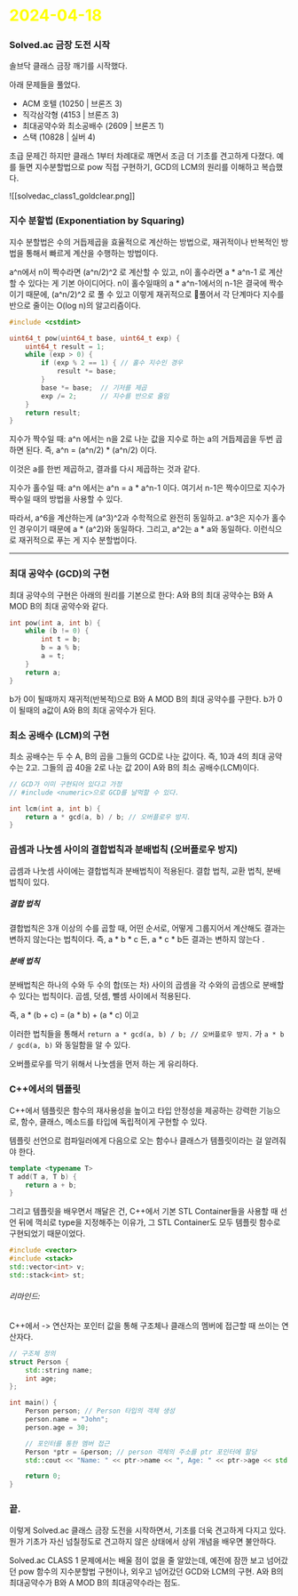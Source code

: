 # <span style="color:yellow">2024-04-18</span>

### Solved.ac 금장 도전 시작
솔브닥 클래스 금장 깨기를 시작했다.

아래 문제들을 풀었다.
- ACM 호텔 (10250 | 브론즈 3)
- 직각삼각형 (4153 | 브론즈 3)
- 최대공약수와 최소공배수 (2609 | 브론즈 1)
- 스택 (10828 | 실버 4)

초급 문제긴 하지만 클래스 1부터 차례대로 깨면서 조금 더 기초를 견고하게 다졌다.
예를 들면 지수분할법으로 pow 직접 구현하기, GCD의 LCM의 원리를 이해하고 복습했다.


![[solvedac_class1_goldclear.png]]

### 지수 분할법 (Exponentiation by Squaring)
지수 분할법은 수의 거듭제곱을 효율적으로 계산하는 방법으로, 재귀적이나 반복적인 방법을 통해서 빠르게 계산을 수행하는 방법이다.

a^n에서 n이 짝수라면 (a^n/2)^2 로 계산할 수 있고, n이 홀수라면 a * a^n-1 로 계산할 수 있다는 게 기본 아이디어다. n이 홀수일때의 a * a^n-1에서의 n-1은 결국에 짝수이기 때문에, (a^n/2)^2 로 풀 수 있고 이렇게 재귀적으로 풀어서 각 단계마다 지수를 반으로 줄이는 O(log n)의 알고리즘이다.

```cpp
#include <cstdint>

uint64_t pow(uint64_t base, uint64_t exp) {
    uint64_t result = 1;
    while (exp > 0) {
        if (exp % 2 == 1) { // 홀수 지수인 경우
            result *= base;
        }
        base *= base;  // 기저를 제곱
        exp /= 2;      // 지수를 반으로 줄임
    }
    return result;
}
```


지수가 짝수일 때: a^n 에서는 n을 2로 나눈 값을 지수로 하는 a의 거듭제곱을 두번 곱하면 된다.
즉, a^n = (a^n/2) * (a^n/2) 이다.

이것은 a를 한번 제곱하고, 결과를 다시 제곱하는 것과 같다.

지수가 홀수일 때: a^n 에서는 a^n = a * a^n-1 이다. 여기서 n-1은 짝수이므로 지수가 짝수일 때의 방법을 사용할 수 있다.

따라서, a^6을 계산하는게 (a^3)^2과 수학적으로 완전히 동일하고. a^3은 지수가 홀수인 경우이기 때문에 a * (a^2)와 동일하다. 그리고, a^2는 a * a와 동일하다. 이런식으로 재귀적으로 푸는 게 지수 분할법이다.


- - -


### 최대 공약수 (GCD)의 구현
최대 공약수의 구현은 아래의 원리를 기본으로 한다: A와 B의 최대 공약수는 B와 A MOD B의 최대 공약수와 같다. 

```cpp
int pow(int a, int b) {
	while (b != 0) {
		int t = b;
		b = a % b;
		a = t;
	}
	return a;
}
```

b가 0이 될때까지 재귀적(반복적)으로 B와 A MOD B의 최대 공약수를 구한다.
b가 0이 될때의 a값이 A와 B의 최대 공약수가 된다.


### 최소 공배수 (LCM)의 구현
최소 공배수는 두 수 A, B의 곱을 그들의 GCD로 나눈 값이다.
즉, 10과 4의 최대 공약수는 2고. 그들의 곱 40을 2로 나눈 값 20이 A와 B의 최소 공배수(LCM)이다.

```cpp
// GCD가 이미 구현되어 있다고 가정
// #include <numeric>으로 GCD를 날먹할 수 있다.

int lcm(int a, int b) {
	return a * gcd(a, b) / b; // 오버플로우 방지.
}
```


### 곱셈과 나눗셈 사이의 결합법칙과 분배법칙 (오버플로우 방지)
곱셈과 나눗셈 사이에는 결합법칙과 분배법칙이 적용된다.
결합 법칙, 교환 법칙, 분배 법칙이 있다.

##### 결합 법칙
결합법칙은 3개 이상의 수를 곱할 때, 어떤 순서로, 어떻게 그룹지어서 계산해도 결과는 변하지 않는다는 법칙이다.
즉, a \* b \* c 든, a \* c \* b든 결과는 변하지 않는다 .


##### 분배 법칙
분배법칙은 하나의 수와 두 수의 합(또는 차) 사이의 곱셈을 각 수와의 곱셈으로 분배할 수 있다는 법칙이다.
곱셈, 덧셈, 뺄셈 사이에서 적용된다.

즉, a \* (b + c) = (a \* b) + (a \* c) 이고

이러한 법칙들을 통해서 ``return a * gcd(a, b) / b; // 오버플로우 방지.`` 가 ``a * b / gcd(a, b)`` 와 동일함을 알 수 있다.

오버플로우를 막기 위해서 나눗셈을 먼저 하는 게 유리하다.



### C++에서의 템플릿
C++에서 템플릿은 함수의 재사용성을 높이고 타입 안정성을 제공하는 강력한 기능으로, 함수, 클래스, 메소드를 타입에 독립적이게 구현할 수 있다.

템플릿 선언으로 컴파일러에게 다음으로 오는 함수나 클래스가 템플릿이라는 걸 알려줘야 한다.

```cpp
template <typename T>
T add(T a, T b) {
    return a + b;
}
```

그리고 템플릿을 배우면서 깨달은 건, C++에서 기본 STL Container들을 사용할 때 선언 뒤에 꺽쇠로 type을 지정해주는 이유가, 그 STL Container도 모두 템플릿 함수로 구현되었기 때문이었다.

```cpp
#include <vector>
#include <stack>
std::vector<int> v;
std::stack<int> st;
```


###### 리마인드: 
C++에서 -> 연산자는 포인터 값을 통해 구조체나 클래스의 멤버에 접근할 때 쓰이는 연산자다.

```cpp
// 구조체 정의
struct Person {
    std::string name;
    int age;
};

int main() {
    Person person; // Person 타입의 객체 생성
    person.name = "John";
    person.age = 30;

    // 포인터를 통한 멤버 접근
    Person *ptr = &person; // person 객체의 주소를 ptr 포인터에 할당
    std::cout << "Name: " << ptr->name << ", Age: " << ptr->age << std::endl;

    return 0;
}
```



### 끝.
이렇게 Solved.ac 클래스 금장 도전을 시작하면서, 기초를 더욱 견고하게 다지고 있다.
뭔가 기초가 자신 넘칠정도로 견고하지 않은 상태에서 상위 개념을 배우면 불안하다.

Solved.ac CLASS 1 문제에서는 배울 점이 없을 줄 알았는데, 예전에 잠깐 보고 넘어갔던 pow 함수의 지수분할법 구현이나, 외우고 넘어갔던 GCD와 LCM의 구현. A와 B의 최대공약수가 B와 A MOD B의 최대공약수라는 점도.


